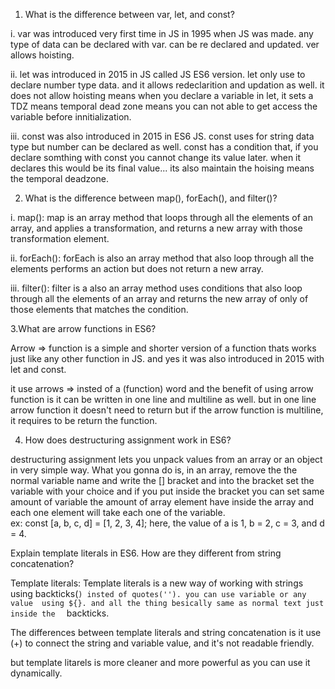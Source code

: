 1) What is the difference between var, let, and const?

i. var was introduced very first time in JS in 1995 when JS was made. any type of data can be declared with var. can be re declared and updated. ver allows hoisting.

ii. let was introduced in 2015 in JS called JS ES6 version. let only use to declare number type data. and it allows redeclarition and updation as well.
it does not allow hoisting means when you declare a variable in let, it sets a
TDZ means temporal dead zone means you can not able to get access the variable before innitialization.

iii. const was also introduced in 2015 in ES6 JS. const uses for string data type but number can be declared as well. const has a condition that, if you declare somthing with const you cannot change its value later. when it declares this would be its final value... its also maintain the hoising means
the temporal deadzone.


2) What is the difference between map(), forEach(), and filter()?

i. map(): map is an array method that loops through all the elements of an array,
and applies a transformation, and returns a new array with those transformation element.

ii. forEach(): forEach is also an array method that also loop through all the elements performs an action but does not return a new array.

iii. filter(): filter is a also an array method uses conditions that also loop through all the elements of an array and returns the new array of only of those elements that matches the condition.


3.What are arrow functions in ES6?

Arrow => function is a simple and shorter version of a function thats works 
just like any other function in JS. and yes it was also introduced in 2015 with let and const. 

it use arrows => insted of a (function) word and the benefit of using arrow 
function is it can be written in one line and multiline as well. but in one line arrow function it doesn't need to return but if the arrow function is multiline, it requires to be return the function.


4) How does destructuring assignment work in ES6?

destructuring assignment lets you unpack values from an array or an object in very simple way. What you gonna do is, in an array, remove the the normal variable name and write the [] bracket and into the bracket set the variable with your choice and if you put inside the bracket you can set same amount of variable the amount of array element have inside the array and each one element will take each one of the variable.                                    
ex: const [a, b, c, d] = [1, 2, 3, 4];
here, the value of a is 1, b = 2, c = 3, and d = 4.


Explain template literals in ES6. How are they different from string concatenation?

Template literals: Template literals is a new way of working with strings using backticks(``) insted of quotes(''). you can use variable or any value 
using ${}. and all the thing besically same as normal text just inside the 
`` backticks.

The differences between template literals and string concatenation is it use (+) to connect the string and variable value, and it's not readable friendly.

but template litarels is more cleaner and more powerful as you can use it dynamically.